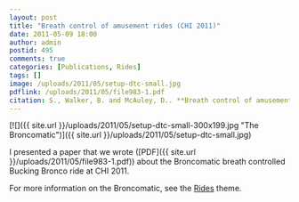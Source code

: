 ```yaml
---
layout: post
title: "Breath control of amusement rides (CHI 2011)"
date: 2011-05-09 18:00
author: admin
postid: 495
comments: true
categories: [Publications, Rides]
tags: []
image: /uploads/2011/05/setup-dtc-small.jpg
pdflink: /uploads/2011/05/file983-1.pdf
citation: S., Walker, B. and McAuley, D.. **Breath control of amusement rides**. Proceedings of CHI 2011, Vancouver, Canada (2011)
---
```

[![]({{ site.url }}/uploads/2011/05/setup-dtc-small-300x199.jpg "The Broncomatic")]({{ site.url }}/uploads/2011/05/setup-dtc-small.jpg)

I presented a paper that we wrote ([PDF]({{ site.url }}/uploads/2011/05/file983-1.pdf)) about the Broncomatic breath controlled Bucking Bronco ride at CHI 2011.

For more information on the Broncomatic, see the [Rides](?cat=12) theme.

